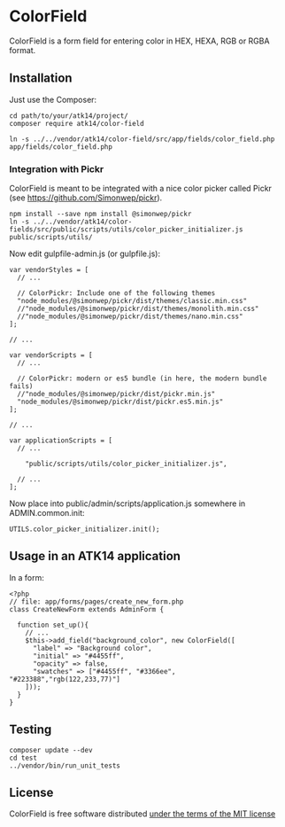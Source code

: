 ColorField
==========

ColorField is a form field for entering color in HEX, HEXA, RGB or RGBA format.

Installation
------------

Just use the Composer:

    cd path/to/your/atk14/project/
    composer require atk14/color-field

    ln -s ../../vendor/atk14/color-field/src/app/fields/color_field.php app/fields/color_field.php

### Integration with Pickr

ColorField is meant to be integrated with a nice color picker called Pickr (see https://github.com/Simonwep/pickr).

    npm install --save npm install @simonwep/pickr
    ln -s ../../vendor/atk14/color-fields/src/public/scripts/utils/color_picker_initializer.js public/scripts/utils/

Now edit gulpfile-admin.js (or gulpfile.js):

    var vendorStyles = [
      // ...

      // ColorPickr: Include one of the following themes
      "node_modules/@simonwep/pickr/dist/themes/classic.min.css"
      //"node_modules/@simonwep/pickr/dist/themes/monolith.min.css"
      //"node_modules/@simonwep/pickr/dist/themes/nano.min.css"
    ];

    // ...

    var vendorScripts = [
      // ...
      
      // ColorPickr: modern or es5 bundle (in here, the modern bundle fails)
      //"node_modules/@simonwep/pickr/dist/pickr.min.js"
      "node_modules/@simonwep/pickr/dist/pickr.es5.min.js"
    ];

    // ...

    var applicationScripts = [
      // ...

    	"public/scripts/utils/color_picker_initializer.js",

      // ...
    ];

Now place into public/admin/scripts/application.js somewhere in ADMIN.common.init:

    UTILS.color_picker_initializer.init();
  

Usage in an ATK14 application
-----------------------------

In a form:

    <?php
    // file: app/forms/pages/create_new_form.php
    class CreateNewForm extends AdminForm {

      function set_up(){
        // ...
        $this->add_field("background_color", new ColorField([
          "label" => "Background color",
          "initial" => "#4455ff",
          "opacity" => false,
          "swatches" => ["#4455ff", "#3366ee", "#223388","rgb(122,233,77)"]
        ]));
      }
    }

Testing
-------

    composer update --dev
    cd test
    ../vendor/bin/run_unit_tests

License
-------

ColorField is free software distributed [under the terms of the MIT license](http://www.opensource.org/licenses/mit-license)

[//]: # ( vim: set ts=2 et: )

